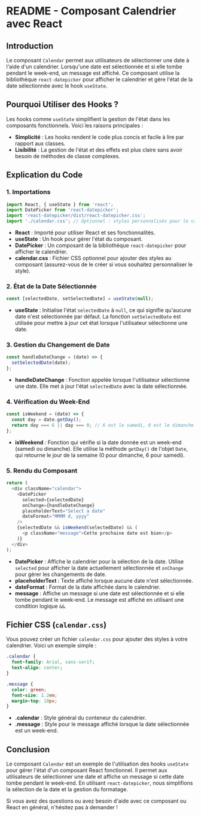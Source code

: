 # README - Composant Calendrier avec React

## Introduction

Le composant `Calendar` permet aux utilisateurs de sélectionner une date à l'aide d'un calendrier. Lorsqu'une date est sélectionnée et si elle tombe pendant le week-end, un message est affiché. Ce composant utilise la bibliothèque `react-datepicker` pour afficher le calendrier et gère l'état de la date sélectionnée avec le hook `useState`.

## Pourquoi Utiliser des Hooks ?

Les hooks comme `useState` simplifient la gestion de l'état dans les composants fonctionnels. Voici les raisons principales :

- **Simplicité** : Les hooks rendent le code plus concis et facile à lire par rapport aux classes.
- **Lisibilité** : La gestion de l'état et des effets est plus claire sans avoir besoin de méthodes de classe complexes.

## Explication du Code

### 1. Importations

```javascript
import React, { useState } from 'react';
import DatePicker from 'react-datepicker';
import 'react-datepicker/dist/react-datepicker.css';
import './calendar.css'; // Optionnel : styles personnalisés pour le calendrier
```

- **React** : Importé pour utiliser React et ses fonctionnalités.
- **useState** : Un hook pour gérer l'état du composant.
- **DatePicker** : Un composant de la bibliothèque `react-datepicker` pour afficher le calendrier.
- **calendar.css** : Fichier CSS optionnel pour ajouter des styles au composant (assurez-vous de le créer si vous souhaitez personnaliser le style).

### 2. État de la Date Sélectionnée

```javascript
const [selectedDate, setSelectedDate] = useState(null);
```

- **useState** : Initialise l'état `selectedDate` à `null`, ce qui signifie qu'aucune date n'est sélectionnée par défaut. La fonction `setSelectedDate` est utilisée pour mettre à jour cet état lorsque l'utilisateur sélectionne une date.

### 3. Gestion du Changement de Date

```javascript
const handleDateChange = (date) => {
  setSelectedDate(date);
};
```

- **handleDateChange** : Fonction appelée lorsque l'utilisateur sélectionne une date. Elle met à jour l'état `selectedDate` avec la date sélectionnée.

### 4. Vérification du Week-End

```javascript
const isWeekend = (date) => {
  const day = date.getDay();
  return day === 6 || day === 0; // 6 est le samedi, 0 est le dimanche
};
```

- **isWeekend** : Fonction qui vérifie si la date donnée est un week-end (samedi ou dimanche). Elle utilise la méthode `getDay()` de l'objet `Date`, qui retourne le jour de la semaine (0 pour dimanche, 6 pour samedi).

### 5. Rendu du Composant

```javascript
return (
  <div className="calendar">
    <DatePicker
      selected={selectedDate}
      onChange={handleDateChange}
      placeholderText="Select a date"
      dateFormat="MMMM d, yyyy"
    />
    {selectedDate && isWeekend(selectedDate) && (
      <p className="message">Cette prochaine date est bien</p>
    )}
  </div>
);
```

- **DatePicker** : Affiche le calendrier pour la sélection de la date. Utilise `selected` pour afficher la date actuellement sélectionnée et `onChange` pour gérer les changements de date.
- **placeholderText** : Texte affiché lorsque aucune date n'est sélectionnée.
- **dateFormat** : Format de la date affichée dans le calendrier.
- **message** : Affiche un message si une date est sélectionnée et si elle tombe pendant le week-end. Le message est affiché en utilisant une condition logique `&&`.

## Fichier CSS (`calendar.css`)

Vous pouvez créer un fichier `calendar.css` pour ajouter des styles à votre calendrier. Voici un exemple simple :

```css
.calendar {
  font-family: Arial, sans-serif;
  text-align: center;
}

.message {
  color: green;
  font-size: 1.2em;
  margin-top: 10px;
}
```

- **.calendar** : Style général du conteneur du calendrier.
- **.message** : Style pour le message affiché lorsque la date sélectionnée est un week-end.

## Conclusion

Le composant `Calendar` est un exemple de l'utilisation des hooks `useState` pour gérer l'état d'un composant React fonctionnel. Il permet aux utilisateurs de sélectionner une date et affiche un message si cette date tombe pendant le week-end. En utilisant `react-datepicker`, nous simplifions la sélection de la date et la gestion du formatage.

Si vous avez des questions ou avez besoin d'aide avec ce composant ou React en général, n'hésitez pas à demander !
